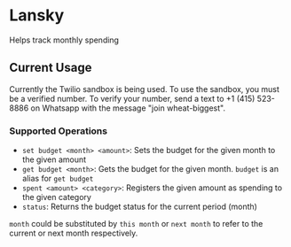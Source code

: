 # Lansky

Helps track monthly spending

## Current Usage

Currently the Twilio sandbox is being used. To use the sandbox, you must be a verified number. To verify your number, send a text to +1 (415) 523-8886 on Whatsapp with the message "join wheat-biggest".

### Supported Operations

- `set budget <month> <amount>`: Sets the budget for the given month to the given amount
- `get budget <month>`: Gets the budget for the given month. `budget` is an alias for `get budget`
- `spent <amount> <category>`: Registers the given amount as spending to the given category
- `status`: Returns the budget status for the current period (month)

`month` could be substituted by `this month` or `next month` to refer to the current or next month respectively.
